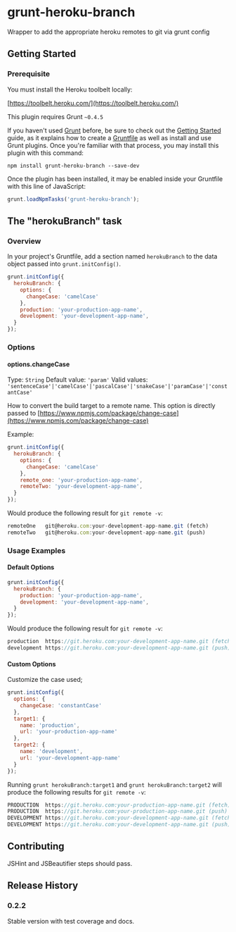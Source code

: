 # grunt-heroku-branch

Wrapper to add the appropriate heroku remotes to git via grunt config

## Getting Started

### Prerequisite

You must install the Heroku toolbelt locally:

[https://toolbelt.heroku.com/](https://toolbelt.heroku.com/)

This plugin requires Grunt `~0.4.5`

If you haven't used [Grunt](http://gruntjs.com/) before, be sure to check out the [Getting Started](http://gruntjs.com/getting-started) guide, as it explains how to create a [Gruntfile](http://gruntjs.com/sample-gruntfile) as well as install and use Grunt plugins. Once you're familiar with that process, you may install this plugin with this command:

```shell
npm install grunt-heroku-branch --save-dev
```

Once the plugin has been installed, it may be enabled inside your Gruntfile with this line of JavaScript:

```js
grunt.loadNpmTasks('grunt-heroku-branch');
```

## The "herokuBranch" task

### Overview

In your project's Gruntfile, add a section named `herokuBranch` to the data object passed into `grunt.initConfig()`.

```js
grunt.initConfig({
  herokuBranch: {
    options: {
      changeCase: 'camelCase'
    },
    production: 'your-production-app-name',
    development: 'your-development-app-name',
  }
});
```

### Options

#### options.changeCase
Type: `String`
Default value: `'param'`
Valid values: `'sentenceCase'|'camelCase'|'pascalCase'|'snakeCase'|'paramCase'|'constantCase'`

How to convert the build target to a remote name.
This option is directly passed to [https://www.npmjs.com/package/change-case](https://www.npmjs.com/package/change-case)

Example:

```js
grunt.initConfig({
  herokuBranch: {
    options: {
      changeCase: 'camelCase'
    },
    remote_one: 'your-production-app-name',
    remoteTwo: 'your-development-app-name',
  }
});
```

Would produce the following result for `git remote -v`:

```js
remoteOne	git@heroku.com:your-development-app-name.git (fetch)
remoteTwo	git@heroku.com:your-development-app-name.git (push)
```

### Usage Examples

#### Default Options

```js
grunt.initConfig({
  herokuBranch: {
    production: 'your-production-app-name',
    development: 'your-development-app-name',
  }
});
```

Would produce the following result for `git remote -v`:

```js
production	https://git.heroku.com:your-development-app-name.git (fetch)
development	https://git.heroku.com:your-development-app-name.git (push)
```

#### Custom Options

Customize the case used;

```js
grunt.initConfig({
  options: {
    changeCase: 'constantCase'
  },
  target1: {
    name: 'production',
    url: 'your-production-app-name'
  },
  target2: {
    name: 'development',
    url: 'your-development-app-name'
  }
});
```

Running `grunt herokuBranch:target1` and `grunt herokuBranch:target2` will produce the following results for `git remote -v`:

```js
PRODUCTION	https://git.heroku.com:your-production-app-name.git (fetch)
PRODUCTION	https://git.heroku.com:your-production-app-name.git (push)
DEVELOPMENT	https://git.heroku.com:your-development-app-name.git (fetch)
DEVELOPMENT	https://git.heroku.com:your-development-app-name.git (push)
```

## Contributing

JSHint and JSBeautifier steps should pass.

## Release History

### 0.2.2

Stable version with test coverage and docs.

